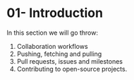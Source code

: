 # 01- Introduction

In this section we will go throw:

1. Collaboration workflows
2. Pushing, fetching and pulling
3. Pull requests, issues and milestones
4. Contributing to open-source projects.
